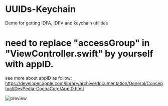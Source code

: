 # UUIDs-Keychain
Demo for getting IDFA, IDFV and keychain utilities

# need to replace "accessGroup" in "ViewController.swift" by yourself with appID.
see more about appID as follow: https://developer.apple.com/library/archive/documentation/General/Conceptual/DevPedia-CocoaCore/AppID.html

![preview](https://i.imgur.com/JfhZmfj.png)
